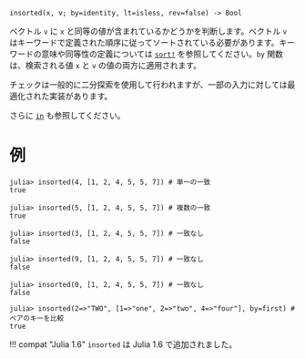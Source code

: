 ```
insorted(x, v; by=identity, lt=isless, rev=false) -> Bool
```

ベクトル `v` に `x` と同等の値が含まれているかどうかを判断します。ベクトル `v` はキーワードで定義された順序に従ってソートされている必要があります。キーワードの意味や同等性の定義については [`sort!`](@ref) を参照してください。`by` 関数は、検索される値 `x` と `v` の値の両方に適用されます。

チェックは一般的に二分探索を使用して行われますが、一部の入力に対しては最適化された実装があります。

さらに [`in`](@ref) も参照してください。

# 例

```jldoctest
julia> insorted(4, [1, 2, 4, 5, 5, 7]) # 単一の一致
true

julia> insorted(5, [1, 2, 4, 5, 5, 7]) # 複数の一致
true

julia> insorted(3, [1, 2, 4, 5, 5, 7]) # 一致なし
false

julia> insorted(9, [1, 2, 4, 5, 5, 7]) # 一致なし
false

julia> insorted(0, [1, 2, 4, 5, 5, 7]) # 一致なし
false

julia> insorted(2=>"TWO", [1=>"one", 2=>"two", 4=>"four"], by=first) # ペアのキーを比較
true
```

!!! compat "Julia 1.6"
    `insorted` は Julia 1.6 で追加されました。


```
